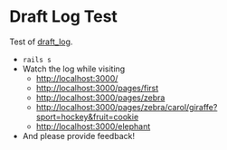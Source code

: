 # Draft Log Test

Test of [draft_log](https://github.com/firstdraft/draft_log).

 - `rails s`
 - Watch the log while visiting
    - [http://localhost:3000/](http://localhost:3000/)
    - [http://localhost:3000/pages/first](http://localhost:3000/pages/first)
    - [http://localhost:3000/pages/zebra](http://localhost:3000/pages/zebra)
    - [http://localhost:3000/pages/zebra/carol/giraffe?sport=hockey&fruit=cookie](http://localhost:3000/pages/zebra/carol/giraffe?sport=hockey&fruit=cookie)
    - [http://localhost:3000/elephant](http://localhost:3000/elephant)
 - And please provide feedback!

